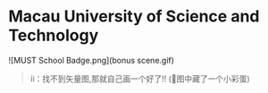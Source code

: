 # Macau University of Science and Technology

![MUST School Badge.png](bonus scene.gif)

>ii：找不到矢量图,那就自己画一个好了!! (🤣图中藏了一个小彩蛋) 